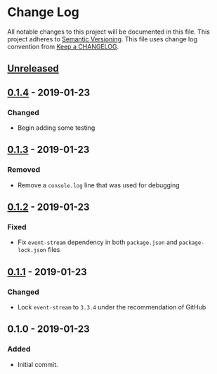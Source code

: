# Change Log
All notable changes to this project will be documented in this file.
This project adheres to [Semantic Versioning].
This file uses change log convention from [Keep a CHANGELOG].

## [Unreleased]

## [0.1.4] - 2019-01-23
### Changed
- Begin adding some testing

## [0.1.3] - 2019-01-23
### Removed
- Remove a `console.log` line that was used for debugging

## [0.1.2] - 2019-01-23
### Fixed
- Fix `event-stream` dependency in both `package.json` and `package-lock.json` files

## [0.1.1] - 2019-01-23
### Changed
- Lock `event-stream` to `3.3.4` under the recommendation of GitHub

## 0.1.0 - 2019-01-23
### Added
- Initial commit.

[Keep a CHANGELOG]: http://keepachangelog.com
[Semantic Versioning]: http://semver.org/

[unreleased]: https://github.com/dhkatz/gulp-ts-alias/compare/0.1.4...HEAD
[0.1.4]: https://github.com/dhkatz/gulp-ts-alias/compare/0.1.3...0.1.4
[0.1.3]: https://github.com/dhkatz/gulp-ts-alias/compare/0.1.2...0.1.3
[0.1.2]: https://github.com/dhkatz/gulp-ts-alias/compare/0.1.1...0.1.2
[0.1.1]: https://github.com/dhkatz/gulp-ts-alias/compare/0.1.0...0.1.1
